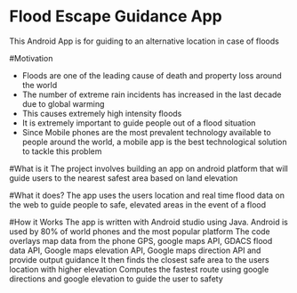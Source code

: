 # Flood Escape Guidance App
This Android App is for guiding to an alternative location in case of floods

#Motivation
* Floods are one of the leading cause of death and property loss around the world
* The number of extreme rain incidents has increased in the last decade due to global warming
* This causes extremely high intensity floods
* It is extremely important to guide people out of a flood situation
* Since Mobile phones are the most prevalent technology available to people around the world, a mobile app is the best technological solution to tackle this problem

#What is it
The project involves building an app on android platform that will guide users to the nearest safest area based on land elevation

#What it does?
The app uses the users location and real time flood data on the web to guide people to safe, elevated areas in the event of a flood

#How it Works
The app is written with Android studio using Java. 
Android is used by 80% of world phones and the most popular platform
The code overlays map data from the phone GPS, google maps API, GDACS flood data API, Google maps elevation API, Google maps direction API and provide output guidance
It then finds the closest safe area to the users location with higher elevation
Computes the fastest route using google directions  and google elevation to guide the user to safety


